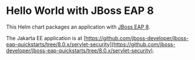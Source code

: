 # Hello World with JBoss EAP 8

This Helm chart packages an application with [JBoss EAP 8](https://www.redhat.com/en/technologies/jboss-middleware/application-platform).

The Jakarta EE application is at [https://github.com/jboss-developer/jboss-eap-quickstarts/tree/8.0.x/servlet-security](https://github.com/jboss-developer/jboss-eap-quickstarts/tree/8.0.x/servlet-security).
